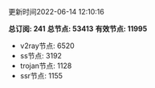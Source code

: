 更新时间2022-06-14 12:10:16

**总订阅: 241**
**总节点: 53413**
**有效节点: 11995**
- v2ray节点: 6520
- ss节点: 3192
- trojan节点: 1128
- ssr节点: 1155
